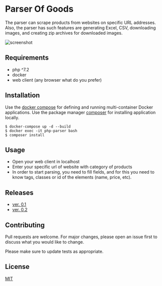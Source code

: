 # Parser Of Goods

The parser can scrape products from websites on specific URL addresses.
Also, the parser has such features are generating Excel, CSV,
downloading images, and creating zip archives for downloaded images.

![screenshot](src/assets/images/parser_v0.1_6.png)

## Requirements

- php ^7.2
- docker
- web client (any browser what do you prefer)

## Installation

Use the [docker compose](https://docs.docker.com/compose/install/) for defining and running multi-container Docker applications.
Use the package manager [composer](https://getcomposer.org/) for installing application locally.

```
$ docker-compose up -d --build
$ docker exec -it php-parser bash
$ composer install
```

## Usage

- Open your web client in localhost
- Enter your specific url of website with category of products
- In order to start parsing, you need to fill fields, and for this you need to know tags,
classes or id of the elements (name, price, etc).

## Releases

* [ver. 0.1](https://github.com/Nebado/parser-of-goods/releases/tag/0.1)
* [ver. 0.2](https://github.com/Nebado/parser-of-goods/releases/tag/0.2)

## Contributing
Pull requests are welcome. For major changes, please open an issue first to discuss what you would like to change.

Please make sure to update tests as appropriate.

## License
[MIT](LICENSE)
